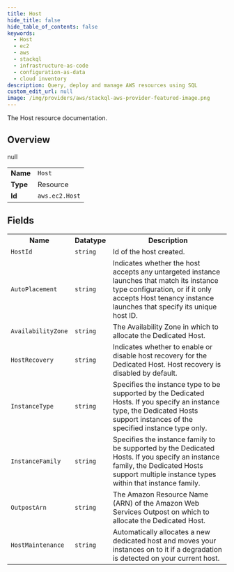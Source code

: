 ```yaml
---
title: Host
hide_title: false
hide_table_of_contents: false
keywords:
  - Host
  - ec2
  - aws
  - stackql
  - infrastructure-as-code
  - configuration-as-data
  - cloud inventory
description: Query, deploy and manage AWS resources using SQL
custom_edit_url: null
image: /img/providers/aws/stackql-aws-provider-featured-image.png
---
```

The Host resource documentation.

## Overview
<table><tbody>
<tr><td><b>Name</b></td><td><code>Host</code></td></tr>
<tr><td><b>Type</b></td><td>Resource</td></tr>
null
<tr><td><b>Id</b></td><td><code>aws.ec2.Host</code></td></tr>
</tbody></table>

## Fields
<table><tbody>
<tr><th>Name</th><th>Datatype</th><th>Description</th></tr>
<tr><td><code>HostId</code></td><td><code>string</code></td><td>Id of the host created.</td></tr><tr><td><code>AutoPlacement</code></td><td><code>string</code></td><td>Indicates whether the host accepts any untargeted instance launches that match its instance type configuration, or if it only accepts Host tenancy instance launches that specify its unique host ID.</td></tr><tr><td><code>AvailabilityZone</code></td><td><code>string</code></td><td>The Availability Zone in which to allocate the Dedicated Host.</td></tr><tr><td><code>HostRecovery</code></td><td><code>string</code></td><td>Indicates whether to enable or disable host recovery for the Dedicated Host. Host recovery is disabled by default.</td></tr><tr><td><code>InstanceType</code></td><td><code>string</code></td><td>Specifies the instance type to be supported by the Dedicated Hosts. If you specify an instance type, the Dedicated Hosts support instances of the specified instance type only.</td></tr><tr><td><code>InstanceFamily</code></td><td><code>string</code></td><td>Specifies the instance family to be supported by the Dedicated Hosts. If you specify an instance family, the Dedicated Hosts support multiple instance types within that instance family.</td></tr><tr><td><code>OutpostArn</code></td><td><code>string</code></td><td>The Amazon Resource Name (ARN) of the Amazon Web Services Outpost on which to allocate the Dedicated Host.</td></tr><tr><td><code>HostMaintenance</code></td><td><code>string</code></td><td>Automatically allocates a new dedicated host and moves your instances on to it if a degradation is detected on your current host.</td></tr>
</tbody></table>